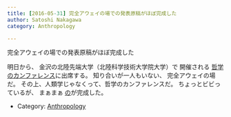```yaml
---
title: [2016-05-31] 完全アウェイの場での発表原稿がほぼ完成した
author: Satoshi Nakagawa
category: Anthropology

---
```


完全アウェイの場での発表原稿がほぼ完成した

 明日から、
金沢の北陸先端大学（北陸科学技術大学院大学）で
開催される
[哲学のカンファレンス](http://philevents.org/event/show/17920)に出席する。
知り合いが一人もいない、
完全アウェイの場だ。
その上、人類学じゃなくって、哲学のカンファレンスだ。
ちょっとビビっているが、
まぁまぁ
[の](/~satoshi/anthrop/works/paper-3/mbeo.ho.html)が完成した。

- Category: [Anthropology](https://merapano.github.io/categories.html#Anthropology)

